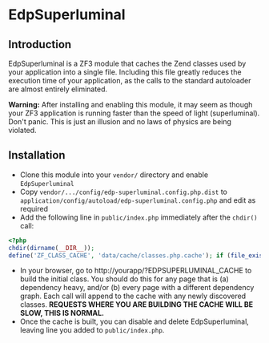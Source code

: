 EdpSuperluminal
===============

Introduction
------------
EdpSuperluminal is a ZF3 module that caches the Zend classes used by your
application into a single file. Including this file greatly reduces the
execution time of your application, as the calls to the standard autoloader are
almost entirely eliminated.

**Warning:** After installing and enabling this module, it may seem as though
your ZF3 application is running faster than the speed of light (superluminal).
Don't panic. This is just an illusion and no laws of physics are being violated.

Installation
------------

- Clone this module into your `vendor/` directory and enable `EdpSuperluminal`
- Copy `vendor/.../config/edp-superluminal.config.php.dist` to `application/config/autoload/edp-superluminal.config.php` and edit as required
- Add the following line in `public/index.php` immediately after the `chdir()`
  call:

```php
<?php
chdir(dirname(__DIR__));
define('ZF_CLASS_CACHE', 'data/cache/classes.php.cache'); if (file_exists(ZF_CLASS_CACHE)) require_once ZF_CLASS_CACHE;
```

- In your browser, go to http://yourapp/?EDPSUPERLUMINAL\_CACHE to build the initial
  class. You should do this for any page that is (a) dependency heavy, and/or
  (b) every page with a different dependency graph. Each call will append to
  the cache with any newly discovered classes. **REQUESTS WHERE YOU ARE
  BUILDING THE CACHE WILL BE SLOW, THIS IS NORMAL.**
- Once the cache is built, you can disable and delete EdpSuperluminal, leaving
  line you added to `public/index.php`.